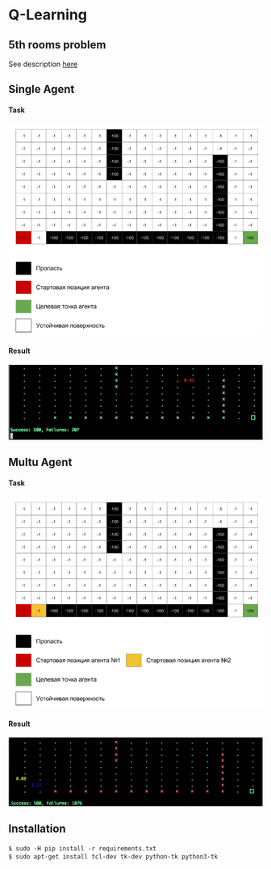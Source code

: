 # Q-Learning

## 5th rooms problem

See description [here](http://mnemstudio.org/path-finding-q-learning-tutorial.htm)

## Single Agent

#### Task

![pic.1](docs/pic1.png)

#### Result

![gif.1](docs/pic1.gif)

## Multu Agent

#### Task

![pic.2](docs/pic2.png)

#### Result

![gif.2](docs/pic2.gif)


## Installation

```
$ sudo -H pip install -r requirements.txt
$ sudo apt-get install tcl-dev tk-dev python-tk python3-tk
```
